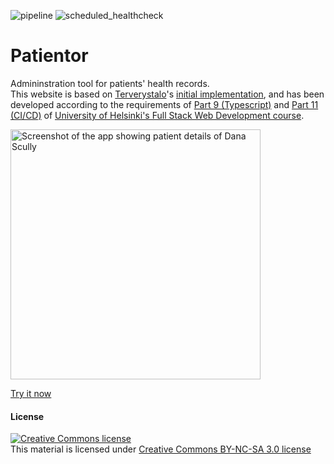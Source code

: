 ![pipeline](https://github.com/fcole90/fullstack_open_2020_part11_own_CI/workflows/pipeline/badge.svg?branch=main) ![scheduled_healthcheck](https://github.com/fcole90/fullstack_open_2020_part11_own_CI/workflows/scheduled_healthcheck/badge.svg?branch=main&event=schedule)

# Patientor
Admininstration tool for patients' health records.<br>
This website is based on [Terverystalo](https://www.terveystalo.com/en/)'s [initial implementation](https://github.com/fullstack-hy2020/patientor), and has been developed according to the requirements of [Part 9 (Typescript)](https://fullstackopen.com/en/part9) and [Part 11 (CI/CD)](https://fullstackopen.com/en/part11) of [University of Helsinki's Full Stack Web Development course](https://fullstackopen.com/en/).

<a href="https://patientor-fcole90.herokuapp.com/">
  <img 
   src="https://user-images.githubusercontent.com/1292230/112727303-a1bf4f80-8f2a-11eb-8d64-4151851bc53d.png"
   alt="Screenshot of the app showing patient details of Dana Scully"
   height=400
  />
  <p>Try it now</p>
</a>

#### License

<a rel="license" href="http://creativecommons.org/licenses/by-nc-sa/3.0/">
  <img alt="Creative Commons license" style="border-width:0" src="https://i.creativecommons.org/l/by-nc-sa/3.0/88x31.png"
  />
</a>
<br/> This material is licensed under
<a rel="license" href="http://creativecommons.org/licenses/by-nc-sa/3.0/">Creative Commons BY-NC-SA 3.0 license</a>
